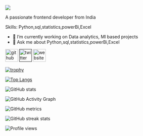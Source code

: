 ![](https://user-images.githubusercontent.com/66460324/116411923-cd986280-a853-11eb-8bc9-97b2506fbff8.jpg)

 A passionate frontend developer from India

Skills: Python,sql,statistics,powerBi,Excel

- 🔭 I’m currently working on Data analytics, Ml based projects
- 💬 Ask me about Python,sql,statistics,powerBi,Excel


[<img src='https://cdn.jsdelivr.net/npm/simple-icons@3.0.1/icons/github.svg' alt='github' height='40'>](https://github.com/Anasooya2601)  [<img src='https://cdn.jsdelivr.net/npm/simple-icons@3.0.1/icons/twitter.svg' alt='twitter' height='40'>]()  [<img src='https://cdn.jsdelivr.net/npm/simple-icons@3.0.1/icons/icloud.svg' alt='website' height='40'>](https://anasooya.netlify.app/)  

[![trophy](https://github-profile-trophy.vercel.app/?username=Anasooya2601)](https://github.com/ryo-ma/github-profile-trophy)

[![Top Langs](https://github-readme-stats.vercel.app/api/top-langs/?username=Anasooya2601)](https://github.com/anuraghazra/github-readme-stats)

![GitHub stats](https://github-readme-stats.vercel.app/api?username=Anasooya2601&show_icons=true)  

![GitHub Activity Graph](https://activity-graph.herokuapp.com/graph?username=Anasooya2601)  

![GitHub metrics](https://metrics.lecoq.io/Anasooya2601)  

![GitHub streak stats](https://github-readme-streak-stats.herokuapp.com/?user=Anasooya2601)  

![Profile views](https://gpvc.arturio.dev/Anasooya2601)  




